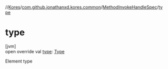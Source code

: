 //[Kores](../../../index.md)/[com.github.jonathanxd.kores.common](../index.md)/[MethodInvokeHandleSpec](index.md)/[type](type.md)

# type

[jvm]\
open override val [type](type.md): [Type](https://docs.oracle.com/javase/8/docs/api/java/lang/reflect/Type.html)

Element type
